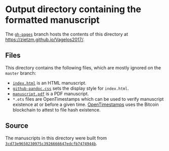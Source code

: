 # Output directory containing the formatted manuscript

The [`gh-pages`](https://github.com/zietzm/Vagelos2017/tree/gh-pages) branch hosts the contents of this directory at https://zietzm.github.io/Vagelos2017/.

## Files

This directory contains the following files, which are mostly ignored on the `master` branch:

+ [`index.html`](index.html) is an HTML manuscript.
+ [`github-pandoc.css`](github-pandoc.css) sets the display style for `index.html`.
+ [`manuscript.pdf`](manuscript.pdf) is a PDF manuscript.
+ `*.ots` files are OpenTimestamps which can be used to verify manuscript existence at or before a given time.
  [OpenTimestamps](opentimestamps.org) uses the Bitcoin blockchain to attest to file hash existence.

## Source

The manuscripts in this directory were built from
[`3cd73e9650230975c3926666647edcfb7474944b`](https://github.com/zietzm/Vagelos2017/commit/3cd73e9650230975c3926666647edcfb7474944b).
